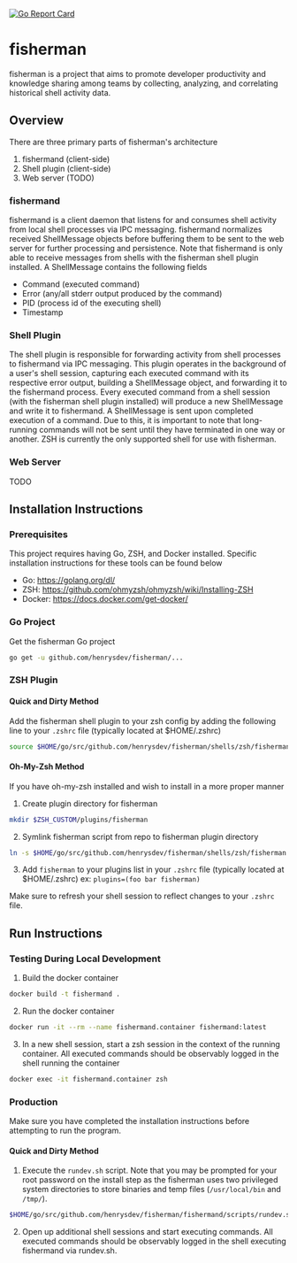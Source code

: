 [![Go Report Card](https://goreportcard.com/badge/github.com/henrysdev/fisherman)](https://goreportcard.com/report/github.com/henrysdev/fisherman)

# fisherman
fisherman is a project that aims to promote developer productivity and knowledge sharing among teams by collecting, analyzing, and correlating historical shell activity data.

## Overview
There are three primary parts of fisherman's architecture
1. fishermand (client-side)
2. Shell plugin (client-side)
3. Web server (TODO)
### fishermand
fishermand is a client daemon that listens for and consumes shell activity from local shell processes via IPC messaging. fishermand normalizes received ShellMessage objects before buffering them to be sent to the web server for further processing and persistence. Note that fishermand is only able to receive messages from shells with the fisherman shell plugin installed.
A ShellMessage contains the following fields
- Command (executed command)
- Error (any/all stderr output produced by the command)
- PID (process id of the executing shell)
- Timestamp
### Shell Plugin
The shell plugin is responsible for forwarding activity from shell processes to fishermand via IPC messaging. This plugin operates in the background of a user's shell session, capturing each executed command with its respective error output, building a ShellMessage object, and forwarding it to the fishermand process. Every executed command from a shell session (with the fisherman shell plugin installed) will produce a new ShellMessage and write it to fishermand. A ShellMessage is sent upon completed execution of a command. Due to this, it is important to note that long-running commands will not be sent until they have terminated in one way or another. ZSH is currently the only supported shell for use with fisherman.
### Web Server
TODO
## Installation Instructions
### Prerequisites
This project requires having Go, ZSH, and Docker installed. Specific installation instructions for these tools can be found below
- Go: https://golang.org/dl/
- ZSH: https://github.com/ohmyzsh/ohmyzsh/wiki/Installing-ZSH
- Docker: https://docs.docker.com/get-docker/

### Go Project
Get the fisherman Go project
```bash
go get -u github.com/henrysdev/fisherman/...
```

### ZSH Plugin
#### Quick and Dirty Method
Add the fisherman shell plugin to your zsh config by adding the following line to your `.zshrc` file (typically located at $HOME/.zshrc)
```zsh
source $HOME/go/src/github.com/henrysdev/fisherman/shells/zsh/fisherman.plugin.zsh
```

#### Oh-My-Zsh Method
If you have oh-my-zsh installed and wish to install in a more proper manner
1. Create plugin directory for fisherman
```bash
mkdir $ZSH_CUSTOM/plugins/fisherman
```
2. Symlink fisherman script from repo to fisherman plugin directory
```bash
ln -s $HOME/go/src/github.com/henrysdev/fisherman/shells/zsh/fisherman.plugin.zsh $ZSH_CUSTOM/plugins/fisherman/fisherman.plugin.zsh
```
3. Add `fisherman` to your plugins list in your `.zshrc` file (typically located at $HOME/.zshrc)
ex: `plugins=(foo bar fisherman)`

Make sure to refresh your shell session to reflect changes to your `.zshrc` file.

## Run Instructions
### Testing During Local Development
1. Build the docker container
```bash
docker build -t fishermand .
```
2. Run the docker container
```bash
docker run -it --rm --name fishermand.container fishermand:latest
```
3. In a new shell session, start a zsh session in the context of the running container. All executed commands should be observably logged in the shell running the container
```bash
docker exec -it fishermand.container zsh
```

### Production
Make sure you have completed the installation instructions before attempting to run the program.
#### Quick and Dirty Method
1. Execute the `rundev.sh` script. Note that you may be prompted for your root password on the install step as the fisherman uses two privileged system directories to store binaries and temp files (`/usr/local/bin` and `/tmp/`).
```bash
$HOME/go/src/github.com/henrysdev/fisherman/fishermand/scripts/rundev.sh
```
2. Open up additional shell sessions and start executing commands. All executed commands should be observably logged in the shell executing fishermand via rundev.sh.
